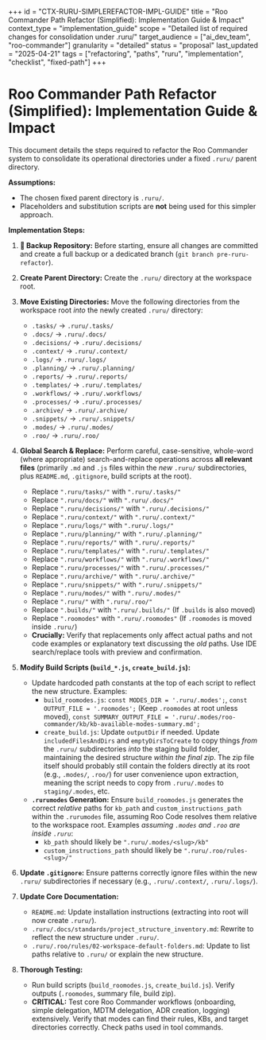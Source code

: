 +++
id = "CTX-RURU-SIMPLEREFACTOR-IMPL-GUIDE"
title = "Roo Commander Path Refactor (Simplified): Implementation Guide & Impact"
context_type = "implementation_guide"
scope = "Detailed list of required changes for consolidation under .ruru/"
target_audience = ["ai_dev_team", "roo-commander"]
granularity = "detailed"
status = "proposal"
last_updated = "2025-04-21"
tags = ["refactoring", "paths", "ruru", "implementation", "checklist", "fixed-path"]
+++

# Roo Commander Path Refactor (Simplified): Implementation Guide & Impact

This document details the steps required to refactor the Roo Commander system to consolidate its operational directories under a fixed `.ruru/` parent directory.

**Assumptions:**
*   The chosen fixed parent directory is `.ruru/`.
*   Placeholders and substitution scripts are **not** being used for this simpler approach.

**Implementation Steps:**

1.  **🛑 Backup Repository:** Before starting, ensure all changes are committed and create a full backup or a dedicated branch (`git branch pre-ruru-refactor`).

2.  **Create Parent Directory:** Create the `.ruru/` directory at the workspace root.

3.  **Move Existing Directories:** Move the following directories from the workspace root *into* the newly created `.ruru/` directory:
    *   `.tasks/` -> `.ruru/.tasks/`
    *   `.docs/` -> `.ruru/.docs/`
    *   `.decisions/` -> `.ruru/.decisions/`
    *   `.context/` -> `.ruru/.context/`
    *   `.logs/` -> `.ruru/.logs/`
    *   `.planning/` -> `.ruru/.planning/`
    *   `.reports/` -> `.ruru/.reports/`
    *   `.templates/` -> `.ruru/.templates/`
    *   `.workflows/` -> `.ruru/.workflows/`
    *   `.processes/` -> `.ruru/.processes/`
    *   `.archive/` -> `.ruru/.archive/`
    *   `.snippets/` -> `.ruru/.snippets/`
    *   `.modes/` -> `.ruru/.modes/`
    *   `.roo/` -> `.ruru/.roo/`

4.  **Global Search & Replace:** Perform careful, case-sensitive, whole-word (where appropriate) search-and-replace operations across **all relevant files** (primarily `.md` and `.js` files within the *new* `.ruru/` subdirectories, plus `README.md`, `.gitignore`, build scripts at the root).
    *   Replace `".ruru/tasks/"` with `".ruru/.tasks/"`
    *   Replace `".ruru/docs/"` with `".ruru/.docs/"`
    *   Replace `".ruru/decisions/"` with `".ruru/.decisions/"`
    *   Replace `".ruru/context/"` with `".ruru/.context/"`
    *   Replace `".ruru/logs/"` with `".ruru/.logs/"`
    *   Replace `".ruru/planning/"` with `".ruru/.planning/"`
    *   Replace `".ruru/reports/"` with `".ruru/.reports/"`
    *   Replace `".ruru/templates/"` with `".ruru/.templates/"`
    *   Replace `".ruru/workflows/"` with `".ruru/.workflows/"`
    *   Replace `".ruru/processes/"` with `".ruru/.processes/"`
    *   Replace `".ruru/archive/"` with `".ruru/.archive/"`
    *   Replace `".ruru/snippets/"` with `".ruru/.snippets/"`
    *   Replace `".ruru/modes/"` with `".ruru/.modes/"`
    *   Replace `".ruru/"` with `".ruru/.roo/"`
    *   Replace `".builds/"` with `".ruru/.builds/"` (If `.builds` is also moved)
    *   Replace `".roomodes"` with `".ruru/.roomodes"` (If `.roomodes` is moved inside `.ruru/`)
    *   **Crucially:** Verify that replacements only affect actual paths and not code examples or explanatory text discussing the *old* paths. Use IDE search/replace tools with preview and confirmation.

5.  **Modify Build Scripts (`build_*.js`, `create_build.js`):**
    *   Update hardcoded path constants at the top of each script to reflect the new structure. Examples:
        *   `build_roomodes.js`: `const MODES_DIR = '.ruru/.modes';`, `const OUTPUT_FILE = '.roomodes';` (Keep `.roomodes` at root unless moved), `const SUMMARY_OUTPUT_FILE = '.ruru/.modes/roo-commander/kb/kb-available-modes-summary.md';`
        *   `create_build.js`: Update `outputDir` if needed. Update `includedFilesAndDirs` and `emptyDirsToCreate` to copy things *from* the `.ruru/` subdirectories *into* the staging build folder, maintaining the desired structure *within the final zip*. The zip file itself should probably still contain the folders directly at its root (e.g., `.modes/`, `.roo/`) for user convenience upon extraction, meaning the script needs to copy from `.ruru/.modes` to `staging/.modes`, etc.
    *   **`.rurumodes` Generation:** Ensure `build_roomodes.js` generates the correct *relative* paths for `kb_path` and `custom_instructions_path` within the `.rurumodes` file, assuming Roo Code resolves them relative to the workspace root. Examples *assuming `.modes` and `.roo` are inside `.ruru`*:
        *   `kb_path` should likely be `".ruru/.modes/<slug>/kb"`
        *   `custom_instructions_path` should likely be `".ruru/.roo/rules-<slug>/"`

6.  **Update `.gitignore`:** Ensure patterns correctly ignore files within the new `.ruru/` subdirectories if necessary (e.g., `.ruru/.context/`, `.ruru/.logs/`).

7.  **Update Core Documentation:**
    *   `README.md`: Update installation instructions (extracting into root will now create `.ruru/`).
    *   `.ruru/.docs/standards/project_structure_inventory.md`: Rewrite to reflect the new structure under `.ruru/`.
    *   `.ruru/.roo/rules/02-workspace-default-folders.md`: Update to list paths relative to `.ruru/` or explain the new structure.

8.  **Thorough Testing:**
    *   Run build scripts (`build_roomodes.js`, `create_build.js`). Verify outputs (`.roomodes`, summary file, build zip).
    *   **CRITICAL:** Test core Roo Commander workflows (onboarding, simple delegation, MDTM delegation, ADR creation, logging) extensively. Verify that modes can find their rules, KBs, and target directories correctly. Check paths used in tool commands.